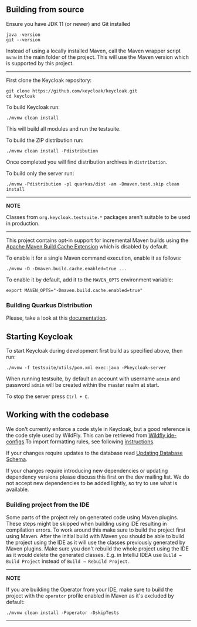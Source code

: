 ## Building from source

Ensure you have JDK 11 (or newer) and Git installed

    java -version
    git --version

Instead of using a locally installed Maven, call the Maven wrapper script `mvnw` in the main folder of the project.
This will use the Maven version which is supported by this project.

---    
First clone the Keycloak repository:
    
    git clone https://github.com/keycloak/keycloak.git
    cd keycloak
    
To build Keycloak run:

    ./mvnw clean install
    
This will build all modules and run the testsuite. 

To build the ZIP distribution run:

    ./mvnw clean install -Pdistribution
    
Once completed you will find distribution archives in `distribution`.

To build only the server run:

    ./mvnw -Pdistribution -pl quarkus/dist -am -Dmaven.test.skip clean install

---
**NOTE**

Classes from `org.keycloak.testsuite.*` packages aren't suitable to be used in production.

---

This project contains opt-in support for incremental Maven builds using the [Apache Maven Build Cache Extension](https://github.com/apache/maven-build-cache-extension) which is disabled by default.

To enable it for a single Maven command execution, enable it as follows: 

    ./mvnw -D -Dmaven.build.cache.enabled=true ...

To enable it by default, add it to the `MAVEN_OPTS` environment variable:

    export MAVEN_OPTS="-Dmaven.build.cache.enabled=true"

### Building Quarkus Distribution

Please, take a look at this [documentation](../quarkus/README.md).

## Starting Keycloak

To start Keycloak during development first build as specified above, then run:

    ./mvnw -f testsuite/utils/pom.xml exec:java -Pkeycloak-server 

When running testsuite, by default an account with username `admin` and password `admin` will be created within the master realm at start.

To stop the server press `Ctrl + C`.

## Working with the codebase

We don't currently enforce a code style in Keycloak, but a good reference is the code style used by WildFly. This can be 
retrieved from [Wildfly ide-configs](https://github.com/wildfly/wildfly-core/tree/main/ide-configs).To import formatting 
rules, see following [instructions](http://community.jboss.org/wiki/ImportFormattingRules).

If your changes require updates to the database read [Updating Database Schema](updating-database-schema.md).

If your changes require introducing new dependencies or updating dependency versions please discuss this first on the
dev mailing list. We do not accept new dependencies to be added lightly, so try to use what is available.

### Building project from the IDE

Some parts of the project rely on generated code using Maven plugins. These steps might be skipped when building using
IDE resulting in compilation errors. To work around this make sure to build the project first using Maven. After the
initial build with Maven you should be able to build the project using the IDE as it will use the classes previously
generated by Maven plugins. Make sure you don't rebuild the whole project using the IDE as it would delete the generated
classes. E.g. in IntelliJ IDEA use `Build → Build Project` instead of `Build → Rebuild Project`.

---
**NOTE**

If you are building the Operator from your IDE, make sure to build the project with the `operator` profile enabled in Maven
as it's excluded by default:

    ./mvnw clean install -Poperator -DskipTests

---
